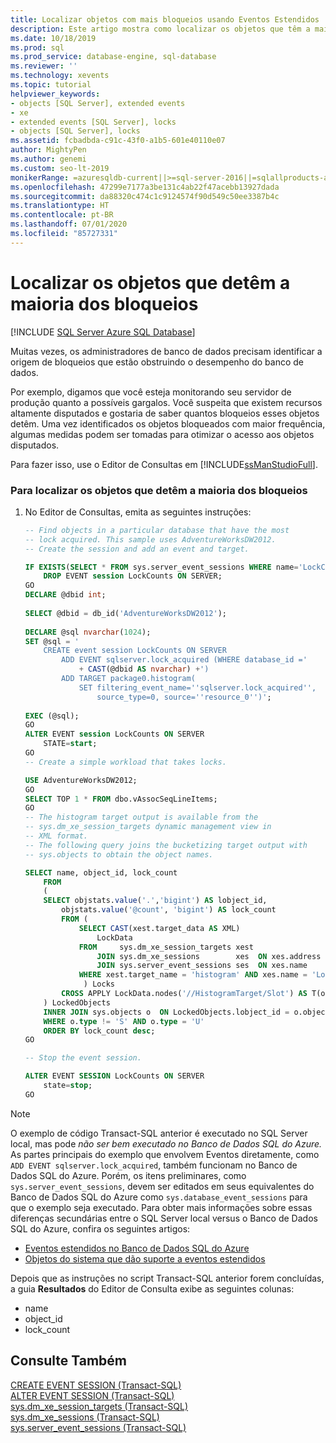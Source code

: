 ```yaml
---
title: Localizar objetos com mais bloqueios usando Eventos Estendidos
description: Este artigo mostra como localizar os objetos que têm a maioria dos bloqueios. Os administradores de banco de dados podem precisar localizar os objetos mais bloqueados para aprimorar o desempenho do banco de dados.
ms.date: 10/18/2019
ms.prod: sql
ms.prod_service: database-engine, sql-database
ms.reviewer: ''
ms.technology: xevents
ms.topic: tutorial
helpviewer_keywords:
- objects [SQL Server], extended events
- xe
- extended events [SQL Server], locks
- objects [SQL Server], locks
ms.assetid: fcbadbda-c91c-43f0-a1b5-601e40110e07
author: MightyPen
ms.author: genemi
ms.custom: seo-lt-2019
monikerRange: =azuresqldb-current||>=sql-server-2016||=sqlallproducts-allversions||>=sql-server-linux-2017||=azuresqldb-mi-current
ms.openlocfilehash: 47299e7177a3be131c4ab22f47acebb13927dada
ms.sourcegitcommit: da88320c474c1c9124574f90d549c50ee3387b4c
ms.translationtype: HT
ms.contentlocale: pt-BR
ms.lasthandoff: 07/01/2020
ms.locfileid: "85727331"
---
```

# <a name="find-the-objects-that-have-the-most-locks-taken-on-them"></a>Localizar os objetos que detêm a maioria dos bloqueios

[!INCLUDE [SQL Server Azure SQL Database](../../includes/applies-to-version/sql-asdb.md)]

Muitas vezes, os administradores de banco de dados precisam identificar a origem de bloqueios que estão obstruindo o desempenho do banco de dados.  
  
Por exemplo, digamos que você esteja monitorando seu servidor de produção quanto a possíveis gargalos. Você suspeita que existem recursos altamente disputados e gostaria de saber quantos bloqueios esses objetos detêm. Uma vez identificados os objetos bloqueados com maior frequência, algumas medidas podem ser tomadas para otimizar o acesso aos objetos disputados.  
  
Para fazer isso, use o Editor de Consultas em [!INCLUDE[ssManStudioFull](../../includes/ssmanstudiofull-md.md)].  
  
### <a name="to-find-the-objects-that-have-the-most-locks"></a>Para localizar os objetos que detêm a maioria dos bloqueios  
  
1. No Editor de Consultas, emita as seguintes instruções:

    ```sql
    -- Find objects in a particular database that have the most
    -- lock acquired. This sample uses AdventureWorksDW2012.
    -- Create the session and add an event and target.
    
    IF EXISTS(SELECT * FROM sys.server_event_sessions WHERE name='LockCounts')
        DROP EVENT session LockCounts ON SERVER;
    GO
    DECLARE @dbid int;
  
    SELECT @dbid = db_id('AdventureWorksDW2012');
  
    DECLARE @sql nvarchar(1024);
    SET @sql = '
        CREATE event session LockCounts ON SERVER
            ADD EVENT sqlserver.lock_acquired (WHERE database_id ='
                + CAST(@dbid AS nvarchar) +')
            ADD TARGET package0.histogram(
                SET filtering_event_name=''sqlserver.lock_acquired'',
                    source_type=0, source=''resource_0'')';
  
    EXEC (@sql);
    GO
    ALTER EVENT session LockCounts ON SERVER
        STATE=start;
    GO
    -- Create a simple workload that takes locks.
    
    USE AdventureWorksDW2012;
    GO
    SELECT TOP 1 * FROM dbo.vAssocSeqLineItems;
    GO
    -- The histogram target output is available from the
    -- sys.dm_xe_session_targets dynamic management view in
    -- XML format.
    -- The following query joins the bucketizing target output with
    -- sys.objects to obtain the object names.
    
    SELECT name, object_id, lock_count
        FROM
        (
        SELECT objstats.value('.','bigint') AS lobject_id,
            objstats.value('@count', 'bigint') AS lock_count
            FROM (
                SELECT CAST(xest.target_data AS XML)
                    LockData
                FROM     sys.dm_xe_session_targets xest
                    JOIN sys.dm_xe_sessions        xes  ON xes.address = xest.event_session_address
                    JOIN sys.server_event_sessions ses  ON xes.name    = ses.name
                WHERE xest.target_name = 'histogram' AND xes.name = 'LockCounts'
                 ) Locks
            CROSS APPLY LockData.nodes('//HistogramTarget/Slot') AS T(objstats)
        ) LockedObjects
        INNER JOIN sys.objects o  ON LockedObjects.lobject_id = o.object_id
        WHERE o.type != 'S' AND o.type = 'U'
        ORDER BY lock_count desc;
    GO
    
    -- Stop the event session.
    
    ALTER EVENT SESSION LockCounts ON SERVER
        state=stop;
    GO
    ```

> [!NOTE]
> O exemplo de código Transact-SQL anterior é executado no SQL Server local, mas pode _não ser bem executado no Banco de Dados SQL do Azure._ As partes principais do exemplo que envolvem Eventos diretamente, como `ADD EVENT sqlserver.lock_acquired`, também funcionam no Banco de Dados SQL do Azure. Porém, os itens preliminares, como `sys.server_event_sessions`, devem ser editados em seus equivalentes do Banco de Dados SQL do Azure como `sys.database_event_sessions` para que o exemplo seja executado.
> Para obter mais informações sobre essas diferenças secundárias entre o SQL Server local versus o Banco de Dados SQL do Azure, confira os seguintes artigos:
> - [Eventos estendidos no Banco de Dados SQL do Azure](/azure/sql-database/sql-database-xevent-db-diff-from-svr#transact-sql-differences)
> - [Objetos do sistema que dão suporte a eventos estendidos](xevents-references-system-objects.md)

Depois que as instruções no script Transact-SQL anterior forem concluídas, a guia **Resultados** do Editor de Consulta exibe as seguintes colunas:
  
- name
- object_id
- lock_count
  
## <a name="see-also"></a>Consulte Também

[CREATE EVENT SESSION &#40;Transact-SQL&#41;](../../t-sql/statements/create-event-session-transact-sql.md)  
[ALTER EVENT SESSION &#40;Transact-SQL&#41;](../../t-sql/statements/alter-event-session-transact-sql.md)  
[sys.dm_xe_session_targets &#40;Transact-SQL&#41;](../../relational-databases/system-dynamic-management-views/sys-dm-xe-session-targets-transact-sql.md)  
[sys.dm_xe_sessions &#40;Transact-SQL&#41;](../../relational-databases/system-dynamic-management-views/sys-dm-xe-sessions-transact-sql.md)  
[sys.server_event_sessions &#40;Transact-SQL&#41;](../../relational-databases/system-catalog-views/sys-server-event-sessions-transact-sql.md)  
